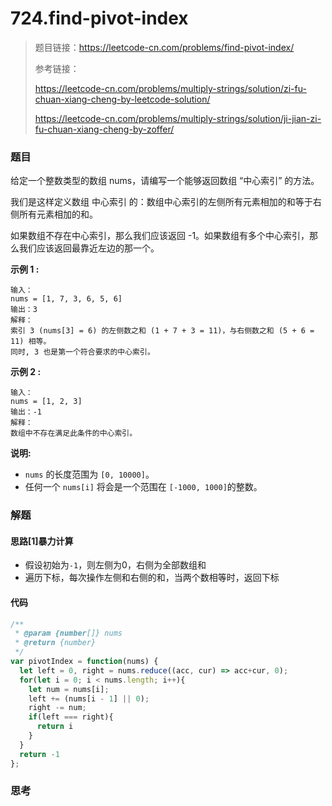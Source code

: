 # 724.find-pivot-index

> 题目链接：https://leetcode-cn.com/problems/find-pivot-index/
>
> 参考链接：
>
> https://leetcode-cn.com/problems/multiply-strings/solution/zi-fu-chuan-xiang-cheng-by-leetcode-solution/
>
> https://leetcode-cn.com/problems/multiply-strings/solution/ji-jian-zi-fu-chuan-xiang-cheng-by-zoffer/

### 题目

给定一个整数类型的数组 nums，请编写一个能够返回数组 “中心索引” 的方法。

我们是这样定义数组 中心索引 的：数组中心索引的左侧所有元素相加的和等于右侧所有元素相加的和。

如果数组不存在中心索引，那么我们应该返回 -1。如果数组有多个中心索引，那么我们应该返回最靠近左边的那一个。

**示例 1 :**

```
输入：
nums = [1, 7, 3, 6, 5, 6]
输出：3
解释：
索引 3 (nums[3] = 6) 的左侧数之和 (1 + 7 + 3 = 11)，与右侧数之和 (5 + 6 = 11) 相等。
同时, 3 也是第一个符合要求的中心索引。
```

**示例 2 :**

```
输入：
nums = [1, 2, 3]
输出：-1
解释：
数组中不存在满足此条件的中心索引。
```

**说明:**

* `nums` 的长度范围为 `[0, 10000]`。
* 任何一个 `nums[i]` 将会是一个范围在 `[-1000, 1000]`的整数。



### 解题

#### 思路[1]暴力计算

* 假设初始为`-1`，则左侧为0，右侧为全部数组和
* 遍历下标，每次操作左侧和右侧的和，当两个数相等时，返回下标

#### 代码

```javascript
/**
 * @param {number[]} nums
 * @return {number}
 */
var pivotIndex = function(nums) {
  let left = 0, right = nums.reduce((acc, cur) => acc+cur, 0);
  for(let i = 0; i < nums.length; i++){
    let num = nums[i];
    left += (nums[i - 1] || 0);
    right -= num;
    if(left === right){
      return i
    }
  }
  return -1
};
```



### 思考